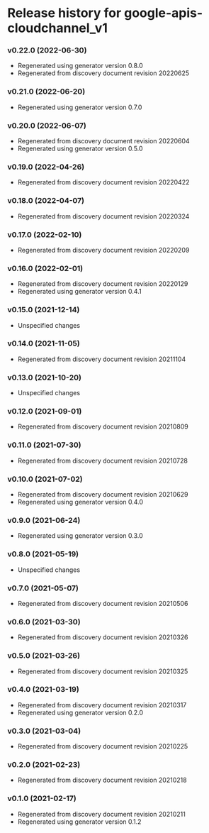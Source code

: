 # Release history for google-apis-cloudchannel_v1

### v0.22.0 (2022-06-30)

* Regenerated using generator version 0.8.0
* Regenerated from discovery document revision 20220625

### v0.21.0 (2022-06-20)

* Regenerated using generator version 0.7.0

### v0.20.0 (2022-06-07)

* Regenerated from discovery document revision 20220604
* Regenerated using generator version 0.5.0

### v0.19.0 (2022-04-26)

* Regenerated from discovery document revision 20220422

### v0.18.0 (2022-04-07)

* Regenerated from discovery document revision 20220324

### v0.17.0 (2022-02-10)

* Regenerated from discovery document revision 20220209

### v0.16.0 (2022-02-01)

* Regenerated from discovery document revision 20220129
* Regenerated using generator version 0.4.1

### v0.15.0 (2021-12-14)

* Unspecified changes

### v0.14.0 (2021-11-05)

* Regenerated from discovery document revision 20211104

### v0.13.0 (2021-10-20)

* Unspecified changes

### v0.12.0 (2021-09-01)

* Regenerated from discovery document revision 20210809

### v0.11.0 (2021-07-30)

* Regenerated from discovery document revision 20210728

### v0.10.0 (2021-07-02)

* Regenerated from discovery document revision 20210629
* Regenerated using generator version 0.4.0

### v0.9.0 (2021-06-24)

* Regenerated using generator version 0.3.0

### v0.8.0 (2021-05-19)

* Unspecified changes

### v0.7.0 (2021-05-07)

* Regenerated from discovery document revision 20210506

### v0.6.0 (2021-03-30)

* Regenerated from discovery document revision 20210326

### v0.5.0 (2021-03-26)

* Regenerated from discovery document revision 20210325

### v0.4.0 (2021-03-19)

* Regenerated from discovery document revision 20210317
* Regenerated using generator version 0.2.0

### v0.3.0 (2021-03-04)

* Regenerated from discovery document revision 20210225

### v0.2.0 (2021-02-23)

* Regenerated from discovery document revision 20210218

### v0.1.0 (2021-02-17)

* Regenerated from discovery document revision 20210211
* Regenerated using generator version 0.1.2

